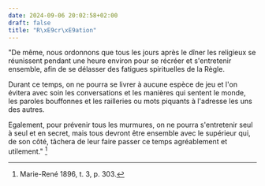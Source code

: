 ```yaml
---
date: 2024-09-06 20:02:58+02:00
draft: false
title: "R\xE9cr\xE9ation"
---
```





"De même, nous ordonnons que tous les jours après le dîner les religieux se réunissent pendant une heure environ pour se récréer et s'entretenir ensemble, afin de se délasser des fatigues spirituelles de la Règle.

Durant ce temps, on ne pourra se livrer à aucune espèce de jeu et l'on évitera avec soin les conversations et les manières qui sentent le monde, les paroles bouffonnes et les railleries ou mots piquants à l'adresse les uns des autres.

Egalement, pour prévenir tous les murmures, on ne pourra s'entretenir seul à seul et en secret, mais tous devront être ensemble avec le supérieur qui, de son côté, tâchera de leur faire passer ce temps agréablement et utilement." [^1]

[^1]: Marie-René 1896, t. 3, p. 303.

